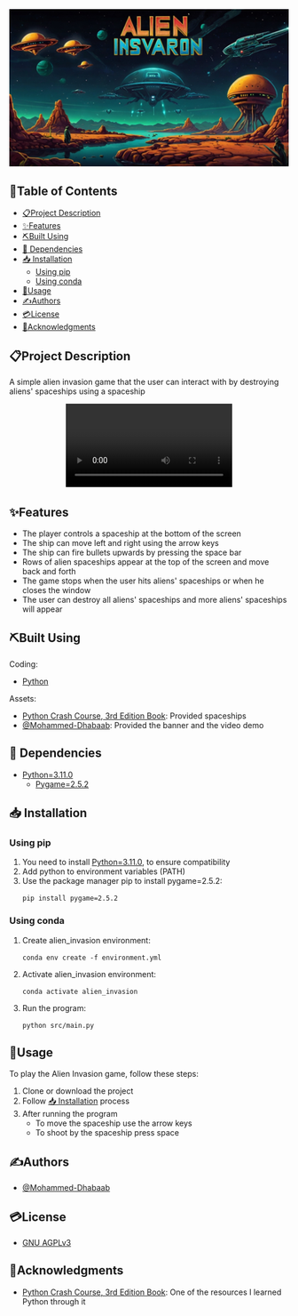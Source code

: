 <div align="center">
  <img src="assets/banner/banner.png" alt="project logo" />
</div>

## 📂Table of Contents
- [📋Project Description](#project-description)
- [✨Features](#features)
- [⛏️Built Using](#️built-using)
- [🎫 Dependencies](#-dependencies)
- [📥 Installation](#-installation)
  - [Using pip](#using-pip)
  - [Using conda](#using-conda)
- [📝Usage](#usage)
- [✍Authors](#authors)
- [💳License](#license)
- [🏅Acknowledgments](#acknowledgments)

 
## 📋Project Description
A simple alien invasion game that the user can interact with by destroying aliens' spaceships using a spaceship

<div align="center">
  <video src="https://github.com/mohammed-dhabaab/alien-invasion/assets/87764538/f34afa02-e1a2-42b4-a7ec-2d3620dc10b5" />
</div>

## ✨Features 
- The player controls a spaceship at the bottom of the screen
- The ship can move left and right using the arrow keys
- The ship can fire bullets upwards by pressing the space bar
- Rows of alien spaceships appear at the top of the screen and move back and forth
- The game stops when the user hits aliens' spaceships or when he closes the window
- The user can destroy all aliens' spaceships and more aliens' spaceships will appear

## ⛏️Built Using
Coding:
- [Python](https://www.python.org/)

Assets:
- [Python Crash Course, 3rd Edition Book](https://nostarch.com/python-crash-course-3rd-edition): Provided spaceships
- [@Mohammed-Dhabaab](https://github.com/mohammed-dhabaab): Provided the banner and the video demo


## 🎫 Dependencies
- [Python=3.11.0](https://www.python.org/)
  - [Pygame=2.5.2](https://www.pygame.org/)

## 📥 Installation
### Using pip
1. You need to install [Python=3.11.0](https://www.python.org/downloads/release/python-3110/), to ensure compatibility
2. Add python to environment variables (PATH)
3. Use the package manager pip to install pygame=2.5.2:
    ```shell
    pip install pygame=2.5.2
    ```

### Using conda
1. Create alien_invasion environment:
    ```shell
    conda env create -f environment.yml
    ```

2. Activate alien_invasion environment:
    ```shell
    conda activate alien_invasion
    ```

3. Run the program:
    ```shell
    python src/main.py
    ```

## 📝Usage
To play the Alien Invasion game, follow these steps:
1. Clone or download the project
2. Follow [📥 Installation](#-installation) process
3. After running the program
   - To move the spaceship use the arrow keys
   - To shoot by the spaceship press space

## ✍Authors
- [@Mohammed-Dhabaab](https://github.com/mohammed-dhabaab)


## 💳License
- [GNU AGPLv3](https://choosealicense.com/licenses/agpl-3.0/)


## 🏅Acknowledgments
- [Python Crash Course, 3rd Edition Book](https://nostarch.com/python-crash-course-3rd-edition): One of the resources I learned Python through it
